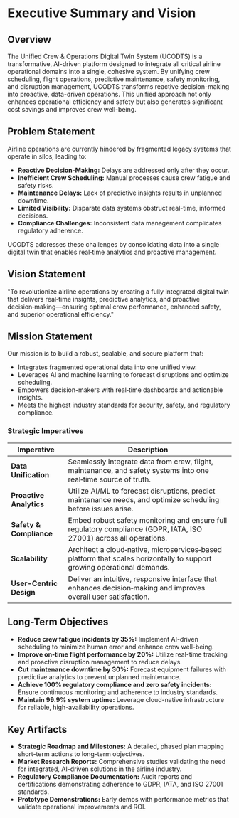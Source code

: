 # Executive Summary and Vision

## Overview
The Unified Crew & Operations Digital Twin System (UCODTS) is a transformative, AI-driven platform designed to integrate all critical airline operational domains into a single, cohesive system. By unifying crew scheduling, flight operations, predictive maintenance, safety monitoring, and disruption management, UCODTS transforms reactive decision-making into proactive, data-driven operations. This unified approach not only enhances operational efficiency and safety but also generates significant cost savings and improves crew well-being.

## Problem Statement
Airline operations are currently hindered by fragmented legacy systems that operate in silos, leading to:
- **Reactive Decision-Making:** Delays are addressed only after they occur.
- **Inefficient Crew Scheduling:** Manual processes cause crew fatigue and safety risks.
- **Maintenance Delays:** Lack of predictive insights results in unplanned downtime.
- **Limited Visibility:** Disparate data systems obstruct real-time, informed decisions.
- **Compliance Challenges:** Inconsistent data management complicates regulatory adherence.

UCODTS addresses these challenges by consolidating data into a single digital twin that enables real‑time analytics and proactive management.

## Vision Statement
"To revolutionize airline operations by creating a fully integrated digital twin that delivers real‑time insights, predictive analytics, and proactive decision‑making—ensuring optimal crew performance, enhanced safety, and superior operational efficiency."

## Mission Statement
Our mission is to build a robust, scalable, and secure platform that:
- Integrates fragmented operational data into one unified view.
- Leverages AI and machine learning to forecast disruptions and optimize scheduling.
- Empowers decision-makers with real‑time dashboards and actionable insights.
- Meets the highest industry standards for security, safety, and regulatory compliance.

### Strategic Imperatives
| **Imperative**            | **Description**                                                                                                             |
|---------------------------|-----------------------------------------------------------------------------------------------------------------------------|
| **Data Unification**      | Seamlessly integrate data from crew, flight, maintenance, and safety systems into one real‑time source of truth.             |
| **Proactive Analytics**   | Utilize AI/ML to forecast disruptions, predict maintenance needs, and optimize scheduling before issues arise.               |
| **Safety & Compliance**   | Embed robust safety monitoring and ensure full regulatory compliance (GDPR, IATA, ISO 27001) across all operations.         |
| **Scalability**           | Architect a cloud‑native, microservices‑based platform that scales horizontally to support growing operational demands.      |
| **User-Centric Design**   | Deliver an intuitive, responsive interface that enhances decision‑making and improves overall user satisfaction.              |

## Long-Term Objectives
- **Reduce crew fatigue incidents by 35%:** Implement AI-driven scheduling to minimize human error and enhance crew well-being.
- **Improve on‑time flight performance by 20%:** Utilize real-time tracking and proactive disruption management to reduce delays.
- **Cut maintenance downtime by 30%:** Forecast equipment failures with predictive analytics to prevent unplanned maintenance.
- **Achieve 100% regulatory compliance and zero safety incidents:** Ensure continuous monitoring and adherence to industry standards.
- **Maintain 99.9% system uptime:** Leverage cloud-native infrastructure for reliable, high-availability operations.

## Key Artifacts
- **Strategic Roadmap and Milestones:** A detailed, phased plan mapping short-term actions to long-term objectives.
- **Market Research Reports:** Comprehensive studies validating the need for integrated, AI-driven solutions in the airline industry.
- **Regulatory Compliance Documentation:** Audit reports and certifications demonstrating adherence to GDPR, IATA, and ISO 27001 standards.
- **Prototype Demonstrations:** Early demos with performance metrics that validate operational improvements and ROI.
